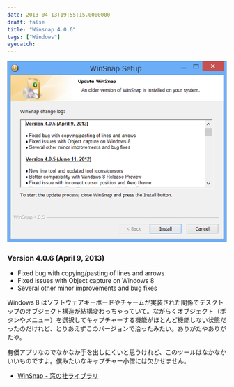 ```yaml
---
date: 2013-04-13T19:55:15.0000000
draft: false
title: "Winsnap 4.0.6"
tags: ["Windows"]
eyecatch: 
---
```

<p><span itemscope itemtype="http://schema.org/Photograph"><img src="20130413194716.png" alt="f:id:daruyanagi:20130413194716p:plain" title="f:id:daruyanagi:20130413194716p:plain" class="hatena-fotolife" itemprop="image"></span></p>

<div class="section">
<h3>Version 4.0.6 (April 9, 2013)</h3>

<ul>
<li>Fixed bug with copying/pasting of lines and arrows</li>
<li>Fixed issues with Object capture on Windows 8</li>
<li>Several other minor improvements and bug fixes</li>
</ul><p>Windows 8 はソフトウェアキーボードやチャームが実装された関係でデスクトップのオブジェクト構造が結構変わっちゃっていて。ながらくオブジェクト（ボタンやメニュー）を選択してキャプチャーする機能がほとんど機能しない状態だったのだけれど、とりあえずこのバージョンで治ったみたい。ありがたやありがたや。</p><p>有償アプリなのでなかなか手を出しにくいと思うけれど、このツールはなかなかいいものですよ。僕みたいなキャプチャー小僧には欠かせません。</p>

<ul>
<li><a href="http://www.forest.impress.co.jp/library/software/winsnap/">WinSnap - &#x7A93;&#x306E;&#x675C;&#x30E9;&#x30A4;&#x30D6;&#x30E9;&#x30EA;</a></li>
</ul>
</div>